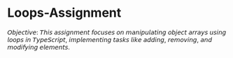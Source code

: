 # Loops-Assignment
𝘖𝘣𝘫𝘦𝘤𝘵𝘪𝘷𝘦: 𝘛𝘩𝘪𝘴 𝘢𝘴𝘴𝘪𝘨𝘯𝘮𝘦𝘯𝘵 𝘧𝘰𝘤𝘶𝘴𝘦𝘴 𝘰𝘯 𝘮𝘢𝘯𝘪𝘱𝘶𝘭𝘢𝘵𝘪𝘯𝘨 𝘰𝘣𝘫𝘦𝘤𝘵 𝘢𝘳𝘳𝘢𝘺𝘴 𝘶𝘴𝘪𝘯𝘨 𝘭𝘰𝘰𝘱𝘴 𝘪𝘯 𝘛𝘺𝘱𝘦𝘚𝘤𝘳𝘪𝘱𝘵, 𝘪𝘮𝘱𝘭𝘦𝘮𝘦𝘯𝘵𝘪𝘯𝘨 𝘵𝘢𝘴𝘬𝘴 𝘭𝘪𝘬𝘦 𝘢𝘥𝘥𝘪𝘯𝘨, 𝘳𝘦𝘮𝘰𝘷𝘪𝘯𝘨, 𝘢𝘯𝘥 𝘮𝘰𝘥𝘪𝘧𝘺𝘪𝘯𝘨 𝘦𝘭𝘦𝘮𝘦𝘯𝘵𝘴.
